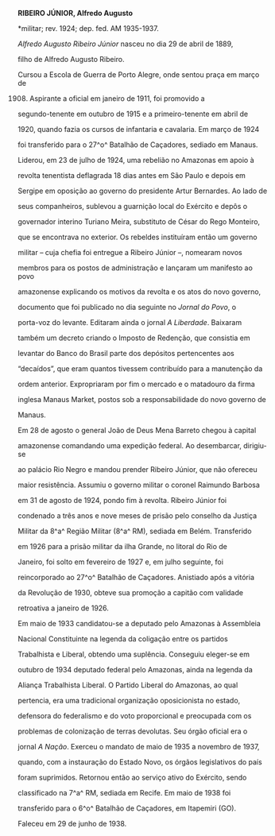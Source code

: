 **RIBEIRO JÚNIOR, Alfredo Augusto**



\*militar; rev. 1924; dep. fed. AM 1935-1937.



*Alfredo Augusto Ribeiro Júnior* nasceu no dia 29 de abril de 1889,

filho de Alfredo Augusto Ribeiro.



Cursou a Escola de Guerra de Porto Alegre, onde sentou praça em março de

1908. Aspirante a oficial em janeiro de 1911, foi promovido a

segundo-tenente em outubro de 1915 e a primeiro-tenente em abril de

1920, quando fazia os cursos de infantaria e cavalaria. Em março de 1924

foi transferido para o 27^o^ Batalhão de Caçadores, sediado em Manaus.



Liderou, em 23 de julho de 1924, uma rebelião no Amazonas em apoio à

revolta tenentista deflagrada 18 dias antes em São Paulo e depois em

Sergipe em oposição ao governo do presidente Artur Bernardes. Ao lado de

seus companheiros, sublevou a guarnição local do Exército e depôs o

governador interino Turiano Meira, substituto de César do Rego Monteiro,

que se encontrava no exterior. Os rebeldes instituíram então um governo

militar – cuja chefia foi entregue a Ribeiro Júnior –, nomearam novos

membros para os postos de administração e lançaram um manifesto ao povo

amazonense explicando os motivos da revolta e os atos do novo governo,

documento que foi publicado no dia seguinte no *Jornal do Povo*, o

porta-voz do levante. Editaram ainda o jornal *A Liberdade*. Baixaram

também um decreto criando o Imposto de Redenção, que consistia em

levantar do Banco do Brasil parte dos depósitos pertencentes aos

“decaídos”, que eram quantos tivessem contribuído para a manutenção da

ordem anterior. Expropriaram por fim o mercado e o matadouro da firma

inglesa Manaus Market, postos sob a responsabilidade do novo governo de

Manaus.



Em 28 de agosto o general João de Deus Mena Barreto chegou à capital

amazonense comandando uma expedição federal. Ao desembarcar, dirigiu-se

ao palácio Rio Negro e mandou prender Ribeiro Júnior, que não ofereceu

maior resistência. Assumiu o governo militar o coronel Raimundo Barbosa

em 31 de agosto de 1924, pondo fim à revolta. Ribeiro Júnior foi

condenado a três anos e nove meses de prisão pelo conselho da Justiça

Militar da 8^a^ Região Militar (8^a^ RM), sediada em Belém. Transferido

em 1926 para a prisão militar da ilha Grande, no litoral do Rio de

Janeiro, foi solto em fevereiro de 1927 e, em julho seguinte, foi

reincorporado ao 27^o^ Batalhão de Caçadores. Anistiado após a vitória

da Revolução de 1930, obteve sua promoção a capitão com validade

retroativa a janeiro de 1926.



Em maio de 1933 candidatou-se a deputado pelo Amazonas à Assembleia

Nacional Constituinte na legenda da coligação entre os partidos

Trabalhista e Liberal, obtendo uma suplência. Conseguiu eleger-se em

outubro de 1934 deputado federal pelo Amazonas, ainda na legenda da

Aliança Trabalhista Liberal. O Partido Liberal do Amazonas, ao qual

pertencia, era uma tradicional organização oposicionista no estado,

defensora do federalismo e do voto proporcional e preocupada com os

problemas de colonização de terras devolutas. Seu órgão oficial era o

jornal *A Nação*. Exerceu o mandato de maio de 1935 a novembro de 1937,

quando, com a instauração do Estado Novo, os órgãos legislativos do país

foram suprimidos. Retornou então ao serviço ativo do Exército, sendo

classificado na 7^a^ RM, sediada em Recife. Em maio de 1938 foi

transferido para o 6^o^ Batalhão de Caçadores, em Itapemiri (GO).



Faleceu em 29 de junho de 1938.



